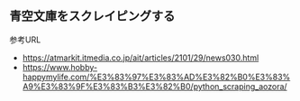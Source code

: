 ## 青空文庫をスクレイピングする
参考URL
- https://atmarkit.itmedia.co.jp/ait/articles/2101/29/news030.html
- https://www.hobby-happymylife.com/%E3%83%97%E3%83%AD%E3%82%B0%E3%83%A9%E3%83%9F%E3%83%B3%E3%82%B0/python_scraping_aozora/
